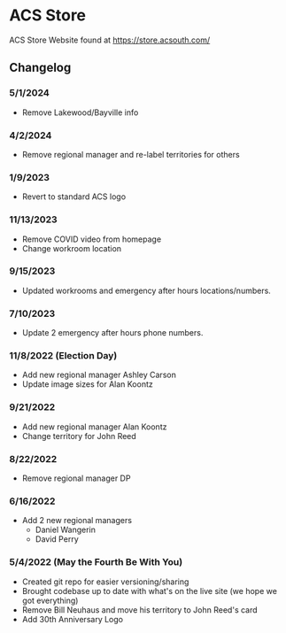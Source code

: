 # ACS Store
ACS Store Website found at https://store.acsouth.com/


## Changelog

### 5/1/2024
- Remove Lakewood/Bayville info

### 4/2/2024
- Remove regional manager and re-label territories for others

### 1/9/2023
- Revert to standard ACS logo

### 11/13/2023
- Remove COVID video from homepage
- Change workroom location

### 9/15/2023
- Updated workrooms and emergency after hours locations/numbers.

### 7/10/2023
- Update 2 emergency after hours phone numbers.

### 11/8/2022 (Election Day)
- Add new regional manager Ashley Carson
- Update image sizes for Alan Koontz

### 9/21/2022
- Add new regional manager Alan Koontz
- Change territory for John Reed

### 8/22/2022
- Remove regional manager DP

### 6/16/2022
- Add 2 new regional managers
    - Daniel Wangerin
    - David Perry

### 5/4/2022 (May the Fourth Be With You)
- Created git repo for easier versioning/sharing
- Brought codebase up to date with what's on the live site (we hope we got everything)
- Remove Bill Neuhaus and move his territory to John Reed's card
- Add 30th Anniversary Logo